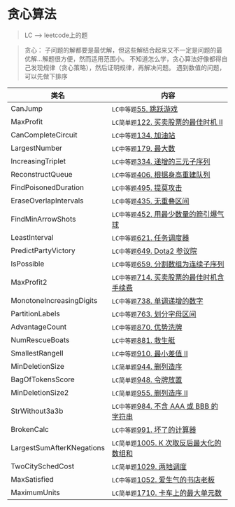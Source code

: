 # 贪心算法  
> LC --> leetcode上的题

>贪心： 子问题的解都要是最优解，但这些解结合起来又不一定是问题的最优解...解题很方便，然而适用范围小。
>不知道怎么学，贪心算法好像都得自己发现规律（贪心策略），然后证明规律，再解决问题。
>遇到数值的问题，可以先做下排序

类名|内容
---|---
CanJump          | `LC中等题`[55. 跳跃游戏](https://leetcode-cn.com/problems/jump-game/comments/)
MaxProfit        | `LC简单题`[122. 买卖股票的最佳时机 II](https://leetcode-cn.com/problems/best-time-to-buy-and-sell-stock-ii/)
CanCompleteCircuit        | `LC中等题`[134. 加油站](https://leetcode-cn.com/problems/gas-station/)
LargestNumber        | `LC中等题`[179. 最大数](https://leetcode.cn/problems/largest-number/)
IncreasingTriplet        | `LC中等题`[334. 递增的三元子序列](https://leetcode.cn/problems/increasing-triplet-subsequence/)
ReconstructQueue | `LC中等题`[406. 根据身高重建队列](https://leetcode-cn.com/problems/queue-reconstruction-by-height/submissions/)
FindPoisonedDuration | `LC中等题`[495. 提莫攻击](https://leetcode-cn.com/problems/teemo-attacking/comments/)
EraseOverlapIntervals     | `LC中等题`[435. 无重叠区间](https://leetcode-cn.com/problems/non-overlapping-intervals/)
FindMinArrowShots| `LC中等题`[452. 用最少数量的箭引爆气球](https://leetcode-cn.com/problems/minimum-number-of-arrows-to-burst-balloons/)
LeastInterval    | `LC中等题`[621. 任务调度器](https://leetcode-cn.com/problems/task-scheduler/)
PredictPartyVictory       | `LC中等题`[649. Dota2 参议院](https://leetcode-cn.com/problems/dota2-senate/comments/)
IsPossible       | `LC中等题`[659. 分割数组为连续子序列](https://leetcode-cn.com/problems/split-array-into-consecutive-subsequences/)
MaxProfit2       | `LC中等题`[714. 买卖股票的最佳时机含手续费](https://leetcode-cn.com/problems/best-time-to-buy-and-sell-stock-with-transaction-fee/)
MonotoneIncreasingDigits  | `LC中等题`[738. 单调递增的数字](https://leetcode-cn.com/problems/monotone-increasing-digits/comments/)
PartitionLabels  | `LC中等题`[763. 划分字母区间](https://leetcode-cn.com/problems/partition-labels/)
AdvantageCount  | `LC中等题`[870. 优势洗牌](https://leetcode-cn.com/problems/advantage-shuffle/submissions/)
NumRescueBoats  | `LC中等题`[881. 救生艇](https://leetcode-cn.com/problems/boats-to-save-people/)
SmallestRangeII  | `LC中等题`[910. 最小差值 II](https://leetcode-cn.com/problems/smallest-range-ii/comments/)
MinDeletionSize  | `LC简单题`[944. 删列造序](https://leetcode-cn.com/problems/delete-columns-to-make-sorted/)
BagOfTokensScore  | `LC简单题`[948. 令牌放置](https://leetcode-cn.com/problems/bag-of-tokens/comments/)
MinDeletionSize2  | `LC简单题`[955. 删列造序 II](https://leetcode-cn.com/problems/delete-columns-to-make-sorted-ii/)
StrWithout3a3b   | `LC中等题`[984. 不含 AAA 或 BBB 的字符串](https://leetcode-cn.com/problems/string-without-aaa-or-bbb/)
BrokenCalc       | `LC中等题`[991. 坏了的计算器](https://leetcode-cn.com/problems/broken-calculator/solution/)
LargestSumAfterKNegations | `LC简单题`[1005. K 次取反后最大化的数组和](https://leetcode-cn.com/problems/maximize-sum-of-array-after-k-negations/)
TwoCitySchedCost | `LC简单题`[1029. 两地调度](https://leetcode-cn.com/problems/two-city-scheduling/)
MaxSatisfied | `LC中等题`[1052. 爱生气的书店老板](https://leetcode-cn.com/problems/grumpy-bookstore-owner/)
MaximumUnits | `LC简单题`[1710. 卡车上的最大单元数](https://leetcode.cn/problems/maximum-units-on-a-truck/)